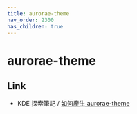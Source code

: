 ```yaml
---
title: aurorae-theme
nav_order: 2300
has_children: true
---
```



# aurorae-theme


## Link

* KDE 探索筆記 / [如何產生 aurorae-theme](https://samwhelp.github.io/note-about-kde/read/howto/create-aurorae-theme.html)
